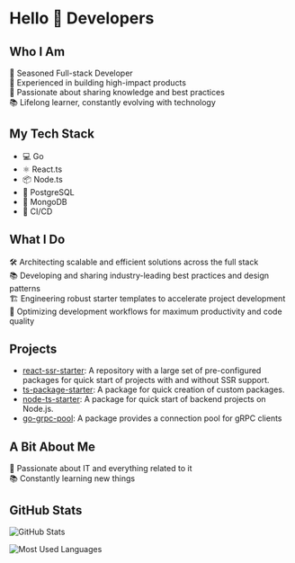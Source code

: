 # Hello 👋 Developers

## Who I Am
🚀 Seasoned Full-stack Developer  
💼 Experienced in building high-impact products  
🌟 Passionate about sharing knowledge and best practices  
📚 Lifelong learner, constantly evolving with technology  

## My Tech Stack
- 💻 Go
- ⚛️ React.ts
- 📦 Node.ts
- 🐘 PostgreSQL
- 🍃 MongoDB
- 🔄 CI/CD

## What I Do
🛠️ Architecting scalable and efficient solutions across the full stack  
📚 Developing and sharing industry-leading best practices and design patterns  
🏗️ Engineering robust starter templates to accelerate project development  
🔄 Optimizing development workflows for maximum productivity and code quality  

## Projects
- [react-ssr-starter](https://github.com/t34-dev/react-ssr-starter): A repository with a large set of pre-configured packages for quick start of projects with and without SSR support.
- [ts-package-starter](https://github.com/t34-dev/ts-package-starter): A package for quick creation of custom packages.
- [node-ts-starter](https://github.com/t34-dev/node-ts-starter): A package for quick start of backend projects on Node.js.
- [go-grpc-pool](https://github.com/t34-dev/go-grpc-pool): A package provides a connection pool for gRPC clients

## A Bit About Me
🌟 Passionate about IT and everything related to it  
📚 Constantly learning new things

## GitHub Stats

![GitHub Stats](https://github-readme-stats.vercel.app/api?username=t34-dev&show_icons=true&theme=tokyonight)

![Most Used Languages](https://github-readme-stats.vercel.app/api/top-langs/?username=t34-dev&layout=compact&theme=tokyonight)
